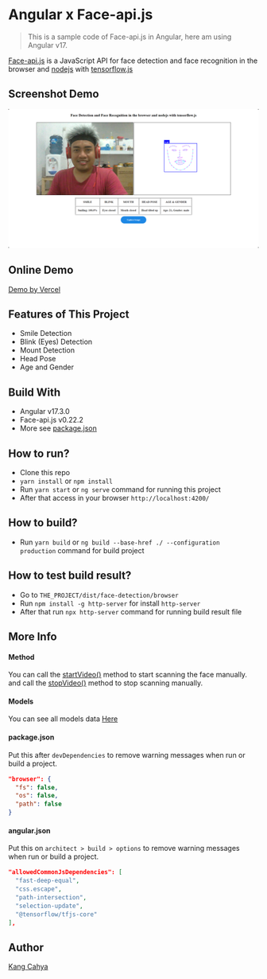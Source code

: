 # Angular x Face-api.js
> This is a sample code of Face-api.js in Angular, here am using Angular v17.

[Face-api.js](https://github.com/justadudewhohacks/face-api.js) is a JavaScript API for face detection and face recognition in the browser and [nodejs](https://github.com/nodejs/node) with [tensorflow.js](https://github.com/tensorflow/tfjs)

## Screenshot Demo
![screenshot demo](https://raw.githubusercontent.com/dyazincahya-blog/angular-face-api/refs/heads/main/screenshot-demo.png)

## Online Demo
[Demo by Vercel](https://angular-face-api.vercel.app)

## Features of This Project
- Smile Detection
- Blink (Eyes) Detection
- Mount Detection
- Head Pose
- Age and Gender

## Build With
- Angular v17.3.0
- Face-api.js v0.22.2
- More see [package.json](https://github.com/dyazincahya-blog/angular-face-api/blob/main/package.json)

## How to run?
- Clone this repo
- ```yarn install``` or ```npm install```
- Run ```yarn start``` or ```ng serve``` command for running this project
- After that access in your browser ```http://localhost:4200/```

## How to build?
- Run ```yarn build``` or ```ng build --base-href ./ --configuration production``` command for build project

## How to test build result?
- Go to ```THE_PROJECT/dist/face-detection/browser```
- Run ```npm install -g http-server``` for install ```http-server```
- After that run ```npx http-server``` command for running build result file

## More Info
#### Method
You can call the [startVideo()](https://github.com/dyazincahya-blog/angular-face-api/blob/main/src/app/face-api/face-api.component.ts#L40) method to start scanning the face manually. and call the [stopVideo()](https://github.com/dyazincahya-blog/angular-face-api/blob/main/src/app/face-api/face-api.component.ts#L58) method to stop scanning manually.

#### Models
You can see all models data [Here](https://github.com/dyazincahya-blog/angular-face-api/tree/main/src/assets/models)

#### package.json
Put this after ```devDependencies``` to remove warning messages when run or build a project.
```json
"browser": {
  "fs": false,
  "os": false,
  "path": false
}
```

#### angular.json
Put this on ```architect > build > options``` to remove warning messages when run or build a project.
```json
"allowedCommonJsDependencies": [
  "fast-deep-equal",
  "css.escape",
  "path-intersection",
  "selection-update",
  "@tensorflow/tfjs-core"
],
```

## Author
[Kang Cahya](https://www.kang-cahya.com)
